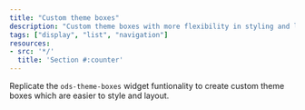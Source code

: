 ```yaml
---
title: "Custom theme boxes"
description: "Custom theme boxes with more flexibility in styling and layout."
tags: ["display", "list", "navigation"]
resources:
- src: '*/'
  title: 'Section #:counter'
---
```


Replicate the `ods-theme-boxes` widget funtionality to create custom theme boxes which are easier to style and layout.
